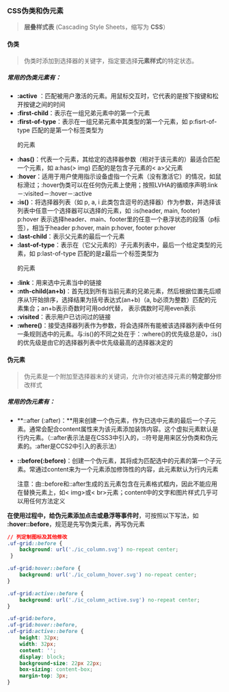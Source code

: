 ### CSS伪类和伪元素

> **层叠样式表** (Cascading Style Sheets，缩写为 **CSS**）

#### 伪类

> 伪类时添加到选择器的关键字，指定要选择**元素样式**的特定状态。

##### 常用的伪类元素有：

* **:active** ：匹配被用户激活的元素。用鼠标交互时，它代表的是按下按键和松开按键之间的时间
* **:first-child**：表示在一组兄弟元素中的第一个元素
* **:first-of-type**：表示在一组兄弟元素中其类型的第一个元素，如 p:fisrt-of-type 匹配的是第一个标签类型为<p>的元素
* **:has()**：代表一个元素，其给定的选择器参数（相对于该元素的）最适合匹配一个元素，如 a:has(> img) 匹配的是包含<img>子元素的< a>父元素
* :**hover**：适用于用户使用指示设备虚指一个元素（没有激活它）的情况，如鼠标滑过；:hover伪类可以在任何伪元素上使用；按照LVHA的循顺序声明:link－:visited－:hover－:active
* **:is()**：将选择器列表（如 p, a, i 此类包含逗号的选择器）作为参数，并选择该列表中任意一个选择器可以选择的元素，如 :is(header, main, footer) p:hover 表示选择header、main、footer里的任意一个悬浮状态的段落（p标签），相当于header p:hover, main p:hover, footer p:hover
* **:last-child**：表示父元素的最后一个元素
* **:last-of-type**：表示在（它父元素的）子元素列表中，最后一个给定类型的元素，如 p:last-of-type 匹配的是z最后一个标签类型为<p>的元素
* **:link**：用来选中元素当中的链接
* **:nth-child(an+b)**：首先找到所有当前元素的兄弟元素，然后根据位置先后顺序从1开始排序，选择结果为括号表达式(an+b)（a, b必须为整数）匹配的元素集合；an+b表示奇数时可用odd代替， 表示偶数时可用even表示
* **:visited**：表示用户已访问过的链接
* **:where()**：接受选择器列表作为参数，将会选择所有能被该选择器列表中任何一条规则选中的元素。与:is()的不同之处在于：:where()的优先级总是0，:is()的优先级是由它的选择器列表中优先级最高的选择器决定的

#### 伪元素

> 伪元素是一个附加至选择器末的关键词，允许你对被选择元素的**特定部分**修改样式

##### 常用的伪元素有：

* **::after (:after)：**用来创建一个伪元素，作为已选中元素的最后一个子元素。通常会配合content属性来为该元素添加装饰内容。这个虚拟元素默认是行内元素。（::after表示法是在CSS3中引入的，::符号是用来区分伪类和伪元素的。:after是CCS2中引入的表示法）

* **::before(:before)**：创建一个伪元素，其将成为匹配选中的元素的第一个子元素。常通过content来为一个元素添加修饰性的内容，此元素默认为行内元素

  注意：由::before和::after生成的五元素包含在元素格式框内，因此不能应用在替换元素上，如< img>或< br>元素；content中的文字和图片样式几乎可以用任何方法定义

**在使用过程中，给伪元素添加点击或悬浮等事件时**，可按照以下写法，如 **:hover::before**，规范是先写伪类元素，再写伪元素

```css
// 列定制图标及其他修改
.uf-grid::before {
    background: url('./ic_column.svg') no-repeat center;
 }

.uf-grid:hover::before {
    background: url('./ic_column_hover.svg') no-repeat center;
}

.uf-grid:active::before {
    background: url('./ic_column_active.svg') no-repeat center;
}

.uf-grid:before,
.uf-grid:hover::before,
.uf-grid:active::before {
    height: 32px;
    width: 32px;
    content: '';
    display: block;
    background-size: 22px 22px;
    box-sizing: content-box;
    margin-top: 3px;
}
```

